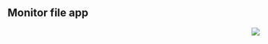 ## Monitor file app

<a href='https://connect.posit.cloud/publish?framework=shiny&sourceRepositoryURL=https%3A%2F%2Fgithub.com%2Fposit-dev%2Fpy-shiny-templates&sourceRef=main&sourceRefType=branch&primaryFile=monitor-file%2Fapp-express.py&pythonVersion=3.11'><img src='https://cdn.connect.posit.cloud/assets/deploy-to-connect-blue.svg' align="right" /></a>
